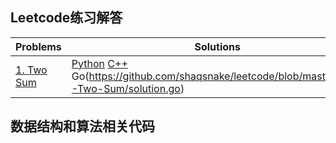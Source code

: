 ## Leetcode练习解答

|Problems|Solutions|
|-|-|
|[1. Two Sum](https://leetcode.com/problems/two-sum/)|[Python](https://github.com/shaqsnake/leetcode/blob/master/001-Two-Sum/solution.py) [C++](https://github.com/shaqsnake/leetcode/blob/master/001-Two-Sum/solution.cpp) Go(https://github.com/shaqsnake/leetcode/blob/master/001-Two-Sum/solution.go)|


## 数据结构和算法相关代码

